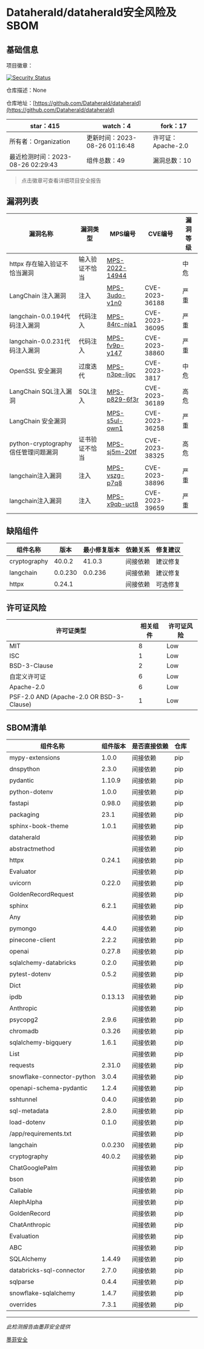 # Dataherald/dataherald安全风险及SBOM

## 基础信息

项目徽章：

[![Security Status](https://www.murphysec.com/platform3/v31/badge/1695141401330540544.svg)](https://www.murphysec.com/console/report/1695141399862534144/1695141401330540544)

仓库描述：None

仓库地址：[https://github.com/Dataherald/dataherald](https://github.com/Dataherald/dataherald)

| star：415 | watch：4 | fork：17 |
| ----------- | -------------- | ------------ |
| 所有者：Organization | 更新时间：2023-08-26 01:16:48 | 许可证：Apache-2.0 |
| 最近检测时间：2023-08-26 02:29:43 | 组件总数：49 | 漏洞总数：10 |

> 点击徽章可查看详细项目安全报告



## 漏洞列表

| 漏洞名称 | 漏洞类型 | MPS编号 | CVE编号 | 漏洞等级 |
| ------- | ------ | ------- | ------ | ----- |
|httpx 存在输入验证不恰当漏洞|输入验证不恰当|[MPS-2022-14944](https://www.oscs1024.com/hd/MPS-2022-14944)||中危|
|LangChain 注入漏洞|注入|[MPS-3udo-v1n0](https://www.oscs1024.com/hd/MPS-3udo-v1n0)|CVE-2023-36188|严重|
|langchain-0.0.194代码注入漏洞|代码注入|[MPS-84rc-nja1](https://www.oscs1024.com/hd/MPS-84rc-nja1)|CVE-2023-36095|严重|
|langchain-0.0.231代码注入漏洞|代码注入|[MPS-fv9p-y147](https://www.oscs1024.com/hd/MPS-fv9p-y147)|CVE-2023-38860|严重|
|OpenSSL 安全漏洞|过度迭代|[MPS-n3pe-ljgc](https://www.oscs1024.com/hd/MPS-n3pe-ljgc)|CVE-2023-3817|中危|
|LangChain SQL注入漏洞|SQL注入|[MPS-p829-6f3r](https://www.oscs1024.com/hd/MPS-p829-6f3r)|CVE-2023-36189|高危|
|LangChain 安全漏洞||[MPS-s5ul-own1](https://www.oscs1024.com/hd/MPS-s5ul-own1)|CVE-2023-36258|严重|
|python-cryptography 信任管理问题漏洞|证书验证不恰当|[MPS-sj5m-20tf](https://www.oscs1024.com/hd/MPS-sj5m-20tf)|CVE-2023-38325|高危|
|langchain注入漏洞|注入|[MPS-vszg-p7q8](https://www.oscs1024.com/hd/MPS-vszg-p7q8)|CVE-2023-38896|严重|
|langchain注入漏洞|注入|[MPS-x9qb-uct8](https://www.oscs1024.com/hd/MPS-x9qb-uct8)|CVE-2023-39659|严重|




## 缺陷组件

| 组件名称 | 版本 | 最小修复版本 | 依赖关系 | 修复建议 |
| -------- | ---- | ------------ | -------- | -------- |
|cryptography|40.0.2|41.0.3|间接依赖|建议修复|C:0|H:1|M:1|L:0|
|langchain|0.0.230|0.0.236|间接依赖|建议修复|C:6|H:1|M:0|L:0|
|httpx|0.24.1||间接依赖|可选修复|C:0|H:0|M:1|L:0|




## 许可证风险

| 许可证类型 | 相关组件 | 许可证风险 |
| ---------- | -------- | ---------- |
|MIT|8|Low|
|ISC|1|Low|
|BSD-3-Clause|2|Low|
|自定义许可证|6|Low|
|Apache-2.0|6|Low|
|PSF-2.0 AND (Apache-2.0 OR BSD-3-Clause)|1|Low|




## SBOM清单

| 组件名称 | 组件版本 | 是否直接依赖 | 仓库 |
| -------- | -------- | ------------ | ---- |
|mypy-extensions|1.0.0|间接依赖|pip|
|dnspython|2.3.0|间接依赖|pip|
|pydantic|1.10.9|间接依赖|pip|
|python-dotenv|1.0.0|间接依赖|pip|
|fastapi|0.98.0|间接依赖|pip|
|packaging|23.1|间接依赖|pip|
|sphinx-book-theme|1.0.1|间接依赖|pip|
|dataherald||间接依赖|pip|
|abstractmethod||间接依赖|pip|
|httpx|0.24.1|间接依赖|pip|
|Evaluator||间接依赖|pip|
|uvicorn|0.22.0|间接依赖|pip|
|GoldenRecordRequest||间接依赖|pip|
|sphinx|6.2.1|间接依赖|pip|
|Any||间接依赖|pip|
|pymongo|4.4.0|间接依赖|pip|
|pinecone-client|2.2.2|间接依赖|pip|
|openai|0.27.8|间接依赖|pip|
|sqlalchemy-databricks|0.2.0|间接依赖|pip|
|pytest-dotenv|0.5.2|间接依赖|pip|
|Dict||间接依赖|pip|
|ipdb|0.13.13|间接依赖|pip|
|Anthropic||间接依赖|pip|
|psycopg2|2.9.6|间接依赖|pip|
|chromadb|0.3.26|间接依赖|pip|
|sqlalchemy-bigquery|1.6.1|间接依赖|pip|
|List||间接依赖|pip|
|requests|2.31.0|间接依赖|pip|
|snowflake-connector-python|3.0.4|间接依赖|pip|
|openapi-schema-pydantic|1.2.4|间接依赖|pip|
|sshtunnel|0.4.0|间接依赖|pip|
|sql-metadata|2.8.0|间接依赖|pip|
|load-dotenv|0.1.0|间接依赖|pip|
|/app/requirements.txt||间接依赖|pip|
|langchain|0.0.230|间接依赖|pip|
|cryptography|40.0.2|间接依赖|pip|
|ChatGooglePalm||间接依赖|pip|
|bson||间接依赖|pip|
|Callable||间接依赖|pip|
|AlephAlpha||间接依赖|pip|
|GoldenRecord||间接依赖|pip|
|ChatAnthropic||间接依赖|pip|
|Evaluation||间接依赖|pip|
|ABC||间接依赖|pip|
|SQLAlchemy|1.4.49|间接依赖|pip|
|databricks-sql-connector|2.7.0|间接依赖|pip|
|sqlparse|0.4.4|间接依赖|pip|
|snowflake-sqlalchemy|1.4.7|间接依赖|pip|
|overrides|7.3.1|间接依赖|pip|


------

*此检测报告由墨菲安全提供*

[墨菲安全](www.murphysec.com)